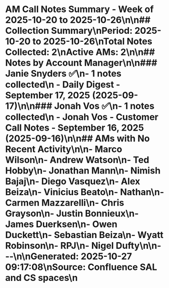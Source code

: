 # AM Call Notes Summary - Week of 2025-10-20 to 2025-10-26\n\n## Collection Summary\n**Period:** 2025-10-20 to 2025-10-26\n**Total Notes Collected:** 2\n**Active AMs:** 2\n\n## Notes by Account Manager\n\n### Janie Snyders ✅\n- **1 notes** collected\n  - Daily Digest - September 17, 2025 (2025-09-17)\n\n### Jonah Vos ✅\n- **1 notes** collected\n  - Jonah Vos - Customer Call Notes - September 16, 2025 (2025-09-16)\n\n## AMs with No Recent Activity\n\n- Marco Wilson\n- Andrew Watson\n- Ted Hobby\n- Jonathan Mann\n- Nimish Bajaj\n- Diego Vasquez\n- Alex Beiza\n- Vinicius Beato\n- Nathan\n- Carmen Mazzarelli\n- Chris Grayson\n- Justin Bonnieux\n- James Duerksen\n- Owen Duckett\n- Sebastian Beiza\n- Wyatt Robinson\n- RPJ\n- Nigel Dufty\n\n---\n\n**Generated:** 2025-10-27 09:17:08\n**Source:** Confluence SAL and CS spaces\n